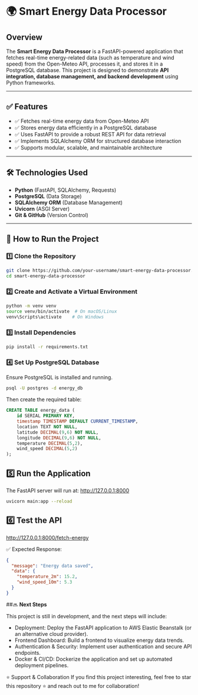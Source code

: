 # 🌍 **Smart Energy Data Processor**

## **Overview**
The **Smart Energy Data Processor** is a FastAPI-powered application that fetches real-time energy-related data (such as temperature and wind speed) from the Open-Meteo API, processes it, and stores it in a PostgreSQL database. This project is designed to demonstrate **API integration, database management, and backend development** using Python frameworks.

---

## ✅ **Features**
- ✅ Fetches real-time energy data from Open-Meteo API  
- ✅ Stores energy data efficiently in a PostgreSQL database  
- ✅ Uses FastAPI to provide a robust REST API for data retrieval  
- ✅ Implements SQLAlchemy ORM for structured database interaction  
- ✅ Supports modular, scalable, and maintainable architecture  

---

## 🛠 **Technologies Used**
- **Python** (FastAPI, SQLAlchemy, Requests)  
- **PostgreSQL** (Data Storage)  
- **SQLAlchemy ORM** (Database Management)  
- **Uvicorn** (ASGI Server)  
- **Git & GitHub** (Version Control)  

---

## 🚀 **How to Run the Project**

### **1️⃣ Clone the Repository**
```bash
git clone https://github.com/your-username/smart-energy-data-processor.git
cd smart-energy-data-processor

```
### **2️⃣ Create and Activate a Virtual Environment**
```bash
python -m venv venv
source venv/bin/activate  # On macOS/Linux
venv\Scripts\activate    # On Windows

```
### **3️⃣ Install Dependencies**
```bash
pip install -r requirements.txt

```
### **4️⃣ Set Up PostgreSQL Database**
Ensure PostgreSQL is installed and running.
```bash
psql -U postgres -d energy_db
```
Then create the required table:
```sql
CREATE TABLE energy_data (
    id SERIAL PRIMARY KEY,
    timestamp TIMESTAMP DEFAULT CURRENT_TIMESTAMP,
    location TEXT NOT NULL,
    latitude DECIMAL(9,6) NOT NULL,
    longitude DECIMAL(9,6) NOT NULL,
    temperature DECIMAL(5,2),
    wind_speed DECIMAL(5,2)
);

```
## **5️⃣ Run the Application**
The FastAPI server will run at: http://127.0.0.1:8000
```bash
uvicorn main:app --reload

```
## **6️⃣ Test the API**
http://127.0.0.1:8000/fetch-energy

✅ Expected Response:
```json
{
  "message": "Energy data saved",
  "data": {
    "temperature_2m": 15.2,
    "wind_speed_10m": 5.3
  }
}

```

##🔜 **Next Steps**

This project is still in development, and the next steps will include:

- Deployment: Deploy the FastAPI application to AWS Elastic Beanstalk (or an alternative cloud provider).
- Frontend Dashboard: Build a frontend to visualize energy data trends.
- Authentication & Security: Implement user authentication and secure API endpoints.
- Docker & CI/CD: Dockerize the application and set up automated deployment pipelines.

⭐ Support & Collaboration
If you find this project interesting, feel free to star this repository ⭐ and reach out to me for collaboration!  



















